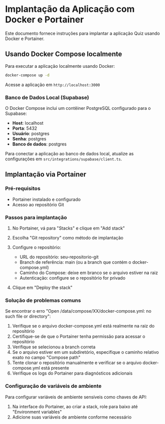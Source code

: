 
# Implantação da Aplicação com Docker e Portainer

Este documento fornece instruções para implantar a aplicação Quiz usando Docker e Portainer.

## Usando Docker Compose localmente

Para executar a aplicação localmente usando Docker:

```bash
docker-compose up -d
```

Acesse a aplicação em `http://localhost:3000`

### Banco de Dados Local (Supabase)

O Docker Compose inclui um contêiner PostgreSQL configurado para o Supabase:
- **Host**: localhost
- **Porta**: 5432
- **Usuário**: postgres
- **Senha**: postgres
- **Banco de dados**: postgres

Para conectar a aplicação ao banco de dados local, atualize as configurações em `src/integrations/supabase/client.ts`.

## Implantação via Portainer

### Pré-requisitos
- Portainer instalado e configurado
- Acesso ao repositório Git

### Passos para implantação
1. No Portainer, vá para "Stacks" e clique em "Add stack"
2. Escolha "Git repository" como método de implantação
3. Configure o repositório:
   - URL do repositório: seu-repositorio-git
   - Branch de referência: main (ou a branch que contém o docker-compose.yml)
   - Caminho do Compose: deixe em branco se o arquivo estiver na raiz
   - Autenticação: configure se o repositório for privado

4. Clique em "Deploy the stack"

### Solução de problemas comuns

Se encontrar o erro "Open /data/compose/XX/docker-compose.yml: no such file or directory":

1. Verifique se o arquivo docker-compose.yml está realmente na raiz do repositório
2. Certifique-se de que o Portainer tenha permissão para acessar o repositório
3. Verifique se selecionou a branch correta
4. Se o arquivo estiver em um subdiretório, especifique o caminho relativo exato no campo "Compose path"
5. Tente clonar o repositório manualmente e verificar se o arquivo docker-compose.yml está presente
6. Verifique os logs do Portainer para diagnósticos adicionais

### Configuração de variáveis de ambiente

Para configurar variáveis de ambiente sensíveis como chaves de API:

1. Na interface do Portainer, ao criar a stack, role para baixo até "Environment variables"
2. Adicione suas variáveis de ambiente conforme necessário
